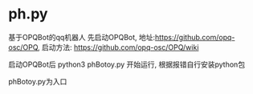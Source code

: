 # ph.py

基于OPQBot的qq机器人
先启动OPQBot, 地址:https://github.com/opq-osc/OPQ, 
启动方法: https://github.com/opq-osc/OPQ/wiki

启动OPQBot后 python3 phBotoy.py 开始运行, 根据报错自行安装python包

phBotoy.py为入口
